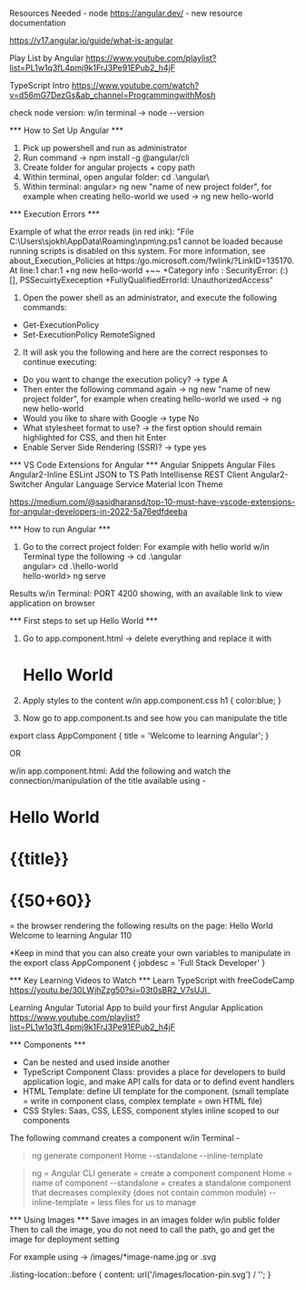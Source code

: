 Resources Needed - node
https://angular.dev/ - new resource documentation 

https://v17.angular.io/guide/what-is-angular

Play List by Angular https://www.youtube.com/playlist?list=PL1w1q3fL4pmj9k1FrJ3Pe91EPub2_h4jF

TypeScript Intro https://www.youtube.com/watch?v=d56mG7DezGs&ab_channel=ProgrammingwithMosh

check node version: w/in terminal -> node --version 

*** How to Set Up Angular ***
1. Pick up powershell and run as administrator 
2. Run command -> npm install -g @angular/cli
3. Create folder for angular projects + copy path
4. Within terminal, open angular folder: cd .\angular\
5. Within terminal: angular> ng new "name of new project folder", for example when creating hello-world we used -> ng new hello-world

*** Execution Errors ***

Example of what the error reads (in red ink): 
"File C:\Users\sjokh\AppData\Roaming\npm\ng.ps1 cannot be loaded because running scripts is disabled on this system. For more information, see about_Execution_Policies at https:/go.microsoft.com/fwlink/?LinkID=135170.
At line:1 char:1
+ng new hello-world
+~~
    +Category info       : SecurityError: (:) [], PSSecuirtyExeception
    +FullyQualifiedErrorId: UnauthorizedAccess"

1. Open the power shell as an administrator, and execute the following commands: 
- Get-ExecutionPolicy 
- Set-ExecutionPolicy RemoteSigned

2. It will ask you the following and here are the correct responses to continue executing:
- Do you want to change the execution policy? -> type A
- Then enter the following command again -> ng new "name of new project folder", for example when creating hello-world we used -> ng new hello-world
- Would you like to share with Google -> type No
- What stylesheet format to use? -> the first option should remain highlighted for CSS, and then hit Enter
- Enable Server Side Rendering (SSR)? -> type yes 

*** VS Code Extensions for Angular ***
Angular Snippets
Angular Files
Angular2-Inline
ESLint
JSON to TS
Path Intellisense
REST Client
Angular2-Switcher
Angular Language Service 
Material Icon Theme

https://medium.com/@sasidharansd/top-10-must-have-vscode-extensions-for-angular-developers-in-2022-5a76edfdeeba

*** How to run Angular ***
1. Go to the correct project folder: For example with hello world w/in Terminal type the following -> cd .\angular\
                         angular> cd .\hello-world\
                     hello-world> ng serve

Results w/in Terminal:  PORT 4200 showing, with an available link to view application on browser

*** First steps to set up Hello World ***
1. Go to app.component.html -> delete everything and replace it with <h1> Hello World </h1>

2. Apply styles to the content w/in app.component.css 
h1 {
    color:blue;
}

3. Now go to app.component.ts and see how you can manipulate the title

export class AppComponent {
    title = 'Welcome to learning Angular';
}

OR 

w/in app.component.html: Add the following and watch the connection/manipulation of the title available using - 

<h1>Hello World</h1>
<h1>{{title}}</h1>
<h1>{{50+60}}</h1>

= the browser rendering the following results on the page:
Hello World
Welcome to learning Angular
110

*Keep in mind that you can also create your own variables to manipulate in the export class AppComponent {
    jobdesc = 'Full Stack Developer'
}

*** Key Learning Videos to Watch ***
Learn TypeScript with freeCodeCamp
https://youtu.be/30LWjhZzg50?si=03t0sBR2_V7sUJI_

Learning Angular Tutorial App to build your first Angular Application
https://www.youtube.com/playlist?list=PL1w1q3fL4pmj9k1FrJ3Pe91EPub2_h4jF

*** Components ***
- Can be nested and used inside another
- TypeScript Component Class: provides a place for developers to build application logic, and make API calls for data or to defind event handlers
- HTML Template: define UI template for the component. (small template = write in component class, complex template = own HTML file)
- CSS Styles: Saas, CSS, LESS, component styles inline scoped to our components

The following command creates a component w/in Terminal - 
> ng generate component Home --standalone --inline-template

> ng = Angular CLI
> generate = create a component
> component
> Home = name of component
> --standalone = creates a standalone component that decreases complexity (does not contain common module)
> --inline-template = less files for us to manage 

*** Using Images ***
Save images in an images folder w/in public folder
Then to call the image, you do not need to call the path, go and get the image for deployment setting 

For example using -> /images/*image-name.jpg or .svg

.listing-location::before {
    content: url('/images/location-pin.svg') / '';
  }